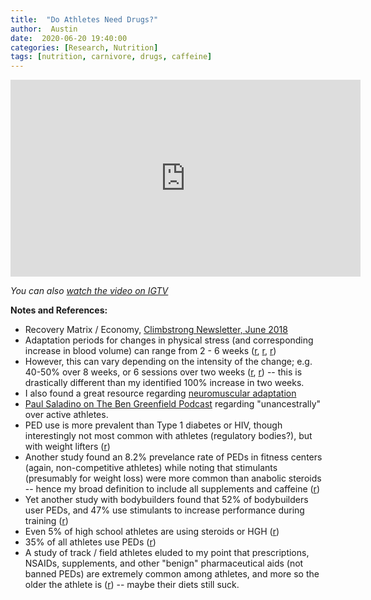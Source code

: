 ```yaml
---
title:  "Do Athletes Need Drugs?"
author:  Austin
date:  2020-06-20 19:40:00
categories: [Research, Nutrition]
tags: [nutrition, carnivore, drugs, caffeine]
---
```



<iframe width="560" height="315" src="https://www.youtube.com/embed/ubisD0McHkI" frameborder="0" allow="accelerometer; autoplay; encrypted-media; gyroscope; picture-in-picture" allowfullscreen></iframe>

*You can also [watch the video on IGTV](https://www.instagram.com/tv/CBi0UPaDy6F/?utm_source=ig_web_button_share_sheet)*


**Notes and References:**

* Recovery Matrix / Economy, [Climbstrong Newsletter, June 2018](https://mailchi.mp/4f2c684015ff/climb-strong-may2018-1463705?e=c21186116a)
* Adaptation periods for changes in physical stress (and corresponding increase in blood volume) can range from 2 - 6 weeks ([r](https://www.ncbi.nlm.nih.gov/pmc/articles/PMC2375570/), [r](https://pubmed.ncbi.nlm.nih.gov/1798375/), [r](https://www.bicycling.com/training/a25695413/how-often-should-you-change-your-workout/))
* However, this can vary depending on the intensity of the change; e.g. 40-50% over 8 weeks, or 6 sessions over two weeks ([r](https://www.ncbi.nlm.nih.gov/pmc/articles/PMC5462902/), [r](https://physoc.onlinelibrary.wiley.com/doi/full/10.1113/jphysiol.2009.181743)) -- this is drastically different than my identified 100% increase in two weeks.
* I also found a great resource regarding [neuromuscular adaptation](https://www.uml.edu/campusrecreation/staff/EP%20II%20Materials/Neuromuscular%20Adaptations%20to%20Training.pdf)
* [Paul Saladino on The Ben Greenfield Podcast](https://castbox.fm/episode/The-Truth-About-The-Carnivore-Diet%3A-Everything-You-Need-To-Know-About-Dangers%2C-Benefits%2C-Mistakes-%26-Hacks-For-Eating-Only-Meat.-id1364807-id136087023?country=us) regarding "unancestrally" over active athletes.
* PED use is more prevalent than Type 1 diabetes or HIV, though interestingly not most common with athletes (regulatory bodies?), but with weight lifters  ([r](https://www.usada.org/spirit-of-sport/education/use-performance-enhancing-drugs-prevalent-type-1-diabetes-hiv-infection/))
* Another study found an 8.2% prevelance rate of PEDs in fitness centers (again, non-competitive athletes) while noting that stimulants (presumably for weight loss) were more common than anabolic steroids -- hence my broad definition to include all supplements and caffeine ([r](https://pubmed.ncbi.nlm.nih.gov/24019293/))
* Yet another study with bodybuilders found that 52% of bodybuilders user PEDs, and 47% use stimulants to increase performance during training ([r](https://www.ncbi.nlm.nih.gov/pmc/articles/PMC5098234/))
* Even 5% of high school athletes are using steroids or HGH ([r](https://www.healthline.com/health-news/performance-enhancing-substances-rise-in-high-school-sports#1))
* 35% of all athletes use PEDs ([r](https://journals.sagepub.com/doi/abs/10.1177/1012690211413969))
* A study of track / field athletes eluded to my point that prescriptions, NSAIDs, supplements, and other "benign" pharmaceutical aids (not banned PEDs) are extremely common among athletes, and more so the older the athlete is ([r](https://journals.sagepub.com/doi/abs/10.1177/0363546509344071)) -- maybe their diets still suck.
